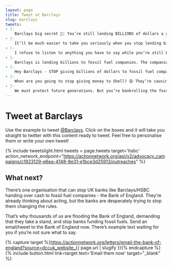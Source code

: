 ```yaml
---
layout: page
title: Tweet at Barclays
slug: barclays
tweets:
- |-
    Barclays big secret 🤫: You’re still lending BILLIONS of dollars a year to the world’s worst fossil fuel companies. The same fossil fuel companies driving up our energy bills, making record profits, and making the climate crisis worse. When will you stop funding climate destruction? {{ page_url }} #DefundClimateChaos #StopJackdaw
- |-
    It’ll be much easier to take you seriously when you stop lending billions of dollars to the fossil fuel industry. $167 BILLION since 2016?! 😡 Until you stop funding fossil fuels you’re part of the problem. {{ page_url }} #DefundClimateChaos
- |-
    I refuse to listen to anything you have to say while you’re still bankrolling fossil fuel companies. It’s ridiculous 🤬. You can’t go on lending billions of dollars to the people causing the climate crisis, and expect to be taken seriously. #DefundClimateChaos
- |-
    Barclays is lending billions to fossil fuel companies. The companies causing climate change and making my bills sky-rocket. You’re just as responsible for climate destruction as the fossil fuel companies. When will you stop?
- |-
    Hey Barclays - STOP giving billions of dollars to fossil fuel companies. You’re ruining our planet. #DefundClimateChaos
- |-
    When are you going to stop giving money to Shell? 😡 They’re causing the climate crisis AND at this very moment trying to drill in the North Sea for oil that won’t bring my bills down. Shame on you Barclays. {{ page_url }} #StopJackdaw
- |-
    We must protect future generations. But you’re bankrolling the fossil fuel companies behind the climate crisis. You should be ashamed of yourself 🚨
---
```

# Tweet at Barclays

Use the example to tweet [@Barclays](https://twitter.com/barclaysuk). Click on the boxes and it will take you straight to twitter with this content ready to tweet. Feel free to personalise them or write your own tweet!

{% include tweetslight.html tweets = page.tweets target='hsbc'  action_network_endpoint="https://actionnetwork.org/api/v2/advocacy_campaigns/c1923129-e6ea-4148-8e31-e1bce3d25913/outreaches" %}

## What next?

There’s one organisation that can stop UK banks like Barclays/HSBC handing over cash to fossil fuel companies - the Bank of England. They’re already thinking about acting, but the banks are desperately trying to stop them changing the rules. 

That’s why thousands of us are flooding the Bank of England, demanding that they take a stand, and stop banks funding fossil fuels. Send an email/tweet to the Bank of England now. There’s example text waiting for you if you’re not sure what to say.

{% capture target %}https://actionnetwork.org/letters/email-the-bank-of-england?source=dccuk_website_{{ page.url | slugify }}{% endcapture %}
{% include button.html link=target text='Email them now' target="_blank" %}